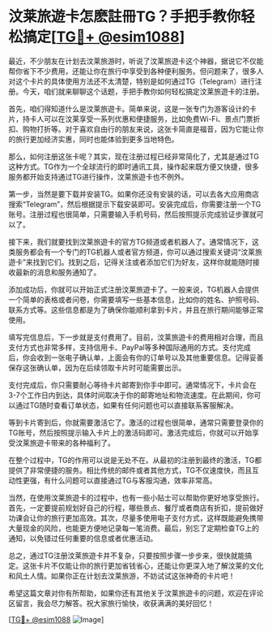 # 汶莱旅遊卡怎麽註冊TG？手把手教你轻松搞定[[TG💪+ @esim1088](https://t.me/s/esim1088)]

最近，不少朋友在计划去汶莱旅游时，听说了汶莱旅遊卡这个神器，据说它不仅能帮你省下不少费用，还能让你在旅行中享受到各种便利服务。但问题来了，很多人对这个卡片的具体使用方法还不太清楚，特别是如何通过TG（Telegram）进行注册。今天，咱们就来聊聊这个话题，手把手教你如何轻松搞定汶莱旅遊卡的注册。

首先，咱们得知道什么是汶莱旅遊卡。简单来说，这是一张专门为游客设计的卡片，持卡人可以在汶莱享受一系列优惠和便捷服务，比如免费Wi-Fi、景点门票折扣、购物打折等。对于喜欢自由行的朋友来说，这张卡简直是福音，因为它能让你的旅行更加经济实惠，同时也能体验到更多当地特色。

那么，如何注册这张卡呢？其实，现在注册过程已经非常简化了，尤其是通过TG这种方式。TG作为一个全球流行的即时通讯工具，操作起来既方便又快捷，很多服务都开始支持通过TG进行操作，汶莱旅遊卡也不例外。

第一步，当然是要下载并安装TG。如果你还没有安装的话，可以去各大应用商店搜索“Telegram”，然后根据提示下载安装即可。安装完成后，你需要注册一个TG账号。注册过程也很简单，只需要输入手机号码，然后按照提示完成验证步骤就可以了。

接下来，我们就要找到汶莱旅遊卡的官方TG频道或者机器人了。通常情况下，这类服务都会有一个专门的TG机器人或者官方频道，你可以通过搜索关键词“汶莱旅遊卡”来找到它们。找到之后，记得关注或者添加它们为好友，这样你就能随时接收最新的消息和服务通知了。

添加成功后，你就可以开始正式注册汶莱旅遊卡了。一般来说，TG机器人会提供一个简单的表格或者问卷，你需要填写一些基本信息，比如你的姓名、护照号码、联系方式等。这些信息都是为了确保你能顺利拿到卡片，并且在旅行期间能够正常使用。

填写完信息后，下一步就是支付费用了。目前，汶莱旅遊卡的费用相对合理，而且支付方式也非常多样，支持信用卡、PayPal等多种国际通用的方式。支付完成后，你会收到一张电子确认单，上面会有你的订单号以及其他重要信息。记得妥善保存这张确认单，因为在后续领取卡片时可能需要出示。

支付完成后，你只需要耐心等待卡片邮寄到你手中即可。通常情况下，卡片会在3-7个工作日内到达，具体时间取决于你的邮寄地址和物流速度。在此期间，你可以通过TG随时查看订单状态，如果有任何问题也可以直接联系客服解决。

等到卡片寄到后，你就需要激活它了。激活的过程也很简单，通常只需要登录你的TG账号，然后按照提示输入卡片上的激活码即可。激活完成后，你就可以开始享受汶莱旅遊卡带来的各种福利了。

在整个过程中，TG的作用可以说是无处不在。从最初的注册到最终的激活，TG都提供了非常便捷的服务。相比传统的邮件或者其他方式，TG不仅速度快，而且互动性更强，有什么问题可以直接通过TG与客服沟通，效率非常高。

当然，在使用汶莱旅遊卡的过程中，也有一些小贴士可以帮助你更好地享受旅行。首先，一定要提前规划好自己的行程，哪些景点、餐厅或者商店有折扣，提前做好功课会让你的旅行更加高效。其次，尽量多使用电子支付方式，这样既能避免携带大量现金的风险，也能更方便地记录每一笔消费。最后，别忘了定期检查TG上的通知，以免错过任何重要的信息或者优惠活动。

总之，通过TG注册汶莱旅遊卡并不复杂，只要按照步骤一步步来，很快就能搞定。这张卡片不仅能让你的旅行更加省钱省心，还能让你更深入地了解汶莱的文化和风土人情。如果你正在计划去汶莱旅游，不妨试试这张神奇的卡片吧！

希望这篇文章对你有所帮助，如果你还有其他关于汶莱旅遊卡的问题，欢迎在评论区留言，我会尽力解答。祝大家旅行愉快，收获满满的美好回忆！

[[TG💪+ @esim1088](https://t.me/s/esim1088) ![Image](https://i.postimg.cc/4NQfJmqS/Snipaste-2025-05-13-00-14-12.png)]